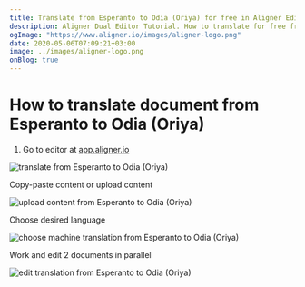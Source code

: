 ```yaml
---
title: Translate from Esperanto to Odia (Oriya) for free in Aligner Editor
description: Aligner Dual Editor Tutorial. How to translate for free from Esperanto to Odia (Oriya). Aligner is multilingual document management platform. 
ogImage: "https://www.aligner.io/images/aligner-logo.png"
date: 2020-05-06T07:09:21+03:00
image: ../images/aligner-logo.png
onBlog: true
---
```


# How to translate document from Esperanto to Odia (Oriya)

1. Go to editor at [app.aligner.io](https://app.aligner.io "Aligner App web page")

![translate from Esperanto to Odia (Oriya)](../aligner-blank-editor.png "translate from Esperanto to Odia (Oriya)")

Copy-paste content or upload content

![upload content from Esperanto to Odia (Oriya)](../aligner-uploaded-document.png "upload content from Esperanto to Odia (Oriya)")

Choose desired language

![choose machine translation from Esperanto to Odia (Oriya)](../aligner-language-dropdown.png "choose machine translation from Esperanto to Odia (Oriya)")

Work and edit 2 documents in parallel

![edit translation from Esperanto to Odia (Oriya)](../aligner-double-sitded-editor.png "edit translation from Esperanto to Odia (Oriya)")

